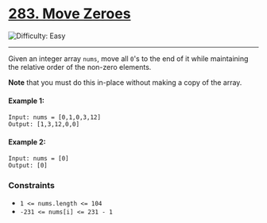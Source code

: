 # [283. Move Zeroes](https://leetcode.com/problems/move-zeroes/description/?envType=study-plan-v2&envId=leetcode-75)

![Difficulty: Easy](https://img.shields.io/badge/Difficulty-Easy-46c6c2?style=for-the-badge&logo=)

---

Given an integer array `nums`, move all `0`'s to the end of it while maintaining the relative order of the non-zero elements.

**Note** that you must do this in-place without making a copy of the array.

#### Example 1:
```text
Input: nums = [0,1,0,3,12]
Output: [1,3,12,0,0]
```
#### Example 2:
```text
Input: nums = [0]
Output: [0]
```



### Constraints

- `1 <= nums.length <= 104`
- `-231 <= nums[i] <= 231 - 1`